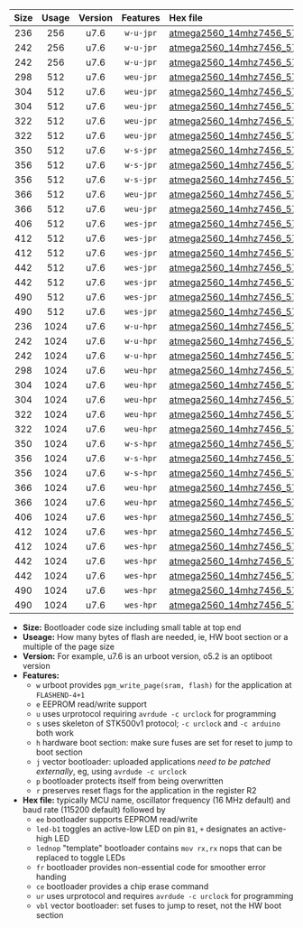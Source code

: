 |Size|Usage|Version|Features|Hex file|
|:-:|:-:|:-:|:-:|:--|
|236|256|u7.6|`w-u-jpr`|[atmega2560_14mhz7456_57600bps_ur_vbl.hex](https://raw.githubusercontent.com/stefanrueger/urboot/main//atmega2560_14mhz7456_57600bps_ur_vbl.hex)|
|242|256|u7.6|`w-u-jpr`|[atmega2560_14mhz7456_57600bps_led+b7_ur_vbl.hex](https://raw.githubusercontent.com/stefanrueger/urboot/main//atmega2560_14mhz7456_57600bps_led+b7_ur_vbl.hex)|
|242|256|u7.6|`w-u-jpr`|[atmega2560_14mhz7456_57600bps_lednop_ur_vbl.hex](https://raw.githubusercontent.com/stefanrueger/urboot/main//atmega2560_14mhz7456_57600bps_lednop_ur_vbl.hex)|
|298|512|u7.6|`weu-jpr`|[atmega2560_14mhz7456_57600bps_ee_ur_vbl.hex](https://raw.githubusercontent.com/stefanrueger/urboot/main//atmega2560_14mhz7456_57600bps_ee_ur_vbl.hex)|
|304|512|u7.6|`weu-jpr`|[atmega2560_14mhz7456_57600bps_ee_led+b7_ur_vbl.hex](https://raw.githubusercontent.com/stefanrueger/urboot/main//atmega2560_14mhz7456_57600bps_ee_led+b7_ur_vbl.hex)|
|304|512|u7.6|`weu-jpr`|[atmega2560_14mhz7456_57600bps_ee_lednop_ur_vbl.hex](https://raw.githubusercontent.com/stefanrueger/urboot/main//atmega2560_14mhz7456_57600bps_ee_lednop_ur_vbl.hex)|
|322|512|u7.6|`weu-jpr`|[atmega2560_14mhz7456_57600bps_ee_led+b7_fr_ur_vbl.hex](https://raw.githubusercontent.com/stefanrueger/urboot/main//atmega2560_14mhz7456_57600bps_ee_led+b7_fr_ur_vbl.hex)|
|322|512|u7.6|`weu-jpr`|[atmega2560_14mhz7456_57600bps_ee_lednop_fr_ur_vbl.hex](https://raw.githubusercontent.com/stefanrueger/urboot/main//atmega2560_14mhz7456_57600bps_ee_lednop_fr_ur_vbl.hex)|
|350|512|u7.6|`w-s-jpr`|[atmega2560_14mhz7456_57600bps_vbl.hex](https://raw.githubusercontent.com/stefanrueger/urboot/main//atmega2560_14mhz7456_57600bps_vbl.hex)|
|356|512|u7.6|`w-s-jpr`|[atmega2560_14mhz7456_57600bps_led+b7_vbl.hex](https://raw.githubusercontent.com/stefanrueger/urboot/main//atmega2560_14mhz7456_57600bps_led+b7_vbl.hex)|
|356|512|u7.6|`w-s-jpr`|[atmega2560_14mhz7456_57600bps_lednop_vbl.hex](https://raw.githubusercontent.com/stefanrueger/urboot/main//atmega2560_14mhz7456_57600bps_lednop_vbl.hex)|
|366|512|u7.6|`weu-jpr`|[atmega2560_14mhz7456_57600bps_ee_led+b7_fr_ce_ur_vbl.hex](https://raw.githubusercontent.com/stefanrueger/urboot/main//atmega2560_14mhz7456_57600bps_ee_led+b7_fr_ce_ur_vbl.hex)|
|366|512|u7.6|`weu-jpr`|[atmega2560_14mhz7456_57600bps_ee_lednop_fr_ce_ur_vbl.hex](https://raw.githubusercontent.com/stefanrueger/urboot/main//atmega2560_14mhz7456_57600bps_ee_lednop_fr_ce_ur_vbl.hex)|
|406|512|u7.6|`wes-jpr`|[atmega2560_14mhz7456_57600bps_ee_vbl.hex](https://raw.githubusercontent.com/stefanrueger/urboot/main//atmega2560_14mhz7456_57600bps_ee_vbl.hex)|
|412|512|u7.6|`wes-jpr`|[atmega2560_14mhz7456_57600bps_ee_led+b7_vbl.hex](https://raw.githubusercontent.com/stefanrueger/urboot/main//atmega2560_14mhz7456_57600bps_ee_led+b7_vbl.hex)|
|412|512|u7.6|`wes-jpr`|[atmega2560_14mhz7456_57600bps_ee_lednop_vbl.hex](https://raw.githubusercontent.com/stefanrueger/urboot/main//atmega2560_14mhz7456_57600bps_ee_lednop_vbl.hex)|
|442|512|u7.6|`wes-jpr`|[atmega2560_14mhz7456_57600bps_ee_led+b7_fr_vbl.hex](https://raw.githubusercontent.com/stefanrueger/urboot/main//atmega2560_14mhz7456_57600bps_ee_led+b7_fr_vbl.hex)|
|442|512|u7.6|`wes-jpr`|[atmega2560_14mhz7456_57600bps_ee_lednop_fr_vbl.hex](https://raw.githubusercontent.com/stefanrueger/urboot/main//atmega2560_14mhz7456_57600bps_ee_lednop_fr_vbl.hex)|
|490|512|u7.6|`wes-jpr`|[atmega2560_14mhz7456_57600bps_ee_led+b7_fr_ce_vbl.hex](https://raw.githubusercontent.com/stefanrueger/urboot/main//atmega2560_14mhz7456_57600bps_ee_led+b7_fr_ce_vbl.hex)|
|490|512|u7.6|`wes-jpr`|[atmega2560_14mhz7456_57600bps_ee_lednop_fr_ce_vbl.hex](https://raw.githubusercontent.com/stefanrueger/urboot/main//atmega2560_14mhz7456_57600bps_ee_lednop_fr_ce_vbl.hex)|
|236|1024|u7.6|`w-u-hpr`|[atmega2560_14mhz7456_57600bps_ur.hex](https://raw.githubusercontent.com/stefanrueger/urboot/main//atmega2560_14mhz7456_57600bps_ur.hex)|
|242|1024|u7.6|`w-u-hpr`|[atmega2560_14mhz7456_57600bps_led+b7_ur.hex](https://raw.githubusercontent.com/stefanrueger/urboot/main//atmega2560_14mhz7456_57600bps_led+b7_ur.hex)|
|242|1024|u7.6|`w-u-hpr`|[atmega2560_14mhz7456_57600bps_lednop_ur.hex](https://raw.githubusercontent.com/stefanrueger/urboot/main//atmega2560_14mhz7456_57600bps_lednop_ur.hex)|
|298|1024|u7.6|`weu-hpr`|[atmega2560_14mhz7456_57600bps_ee_ur.hex](https://raw.githubusercontent.com/stefanrueger/urboot/main//atmega2560_14mhz7456_57600bps_ee_ur.hex)|
|304|1024|u7.6|`weu-hpr`|[atmega2560_14mhz7456_57600bps_ee_led+b7_ur.hex](https://raw.githubusercontent.com/stefanrueger/urboot/main//atmega2560_14mhz7456_57600bps_ee_led+b7_ur.hex)|
|304|1024|u7.6|`weu-hpr`|[atmega2560_14mhz7456_57600bps_ee_lednop_ur.hex](https://raw.githubusercontent.com/stefanrueger/urboot/main//atmega2560_14mhz7456_57600bps_ee_lednop_ur.hex)|
|322|1024|u7.6|`weu-hpr`|[atmega2560_14mhz7456_57600bps_ee_led+b7_fr_ur.hex](https://raw.githubusercontent.com/stefanrueger/urboot/main//atmega2560_14mhz7456_57600bps_ee_led+b7_fr_ur.hex)|
|322|1024|u7.6|`weu-hpr`|[atmega2560_14mhz7456_57600bps_ee_lednop_fr_ur.hex](https://raw.githubusercontent.com/stefanrueger/urboot/main//atmega2560_14mhz7456_57600bps_ee_lednop_fr_ur.hex)|
|350|1024|u7.6|`w-s-hpr`|[atmega2560_14mhz7456_57600bps.hex](https://raw.githubusercontent.com/stefanrueger/urboot/main//atmega2560_14mhz7456_57600bps.hex)|
|356|1024|u7.6|`w-s-hpr`|[atmega2560_14mhz7456_57600bps_led+b7.hex](https://raw.githubusercontent.com/stefanrueger/urboot/main//atmega2560_14mhz7456_57600bps_led+b7.hex)|
|356|1024|u7.6|`w-s-hpr`|[atmega2560_14mhz7456_57600bps_lednop.hex](https://raw.githubusercontent.com/stefanrueger/urboot/main//atmega2560_14mhz7456_57600bps_lednop.hex)|
|366|1024|u7.6|`weu-hpr`|[atmega2560_14mhz7456_57600bps_ee_led+b7_fr_ce_ur.hex](https://raw.githubusercontent.com/stefanrueger/urboot/main//atmega2560_14mhz7456_57600bps_ee_led+b7_fr_ce_ur.hex)|
|366|1024|u7.6|`weu-hpr`|[atmega2560_14mhz7456_57600bps_ee_lednop_fr_ce_ur.hex](https://raw.githubusercontent.com/stefanrueger/urboot/main//atmega2560_14mhz7456_57600bps_ee_lednop_fr_ce_ur.hex)|
|406|1024|u7.6|`wes-hpr`|[atmega2560_14mhz7456_57600bps_ee.hex](https://raw.githubusercontent.com/stefanrueger/urboot/main//atmega2560_14mhz7456_57600bps_ee.hex)|
|412|1024|u7.6|`wes-hpr`|[atmega2560_14mhz7456_57600bps_ee_led+b7.hex](https://raw.githubusercontent.com/stefanrueger/urboot/main//atmega2560_14mhz7456_57600bps_ee_led+b7.hex)|
|412|1024|u7.6|`wes-hpr`|[atmega2560_14mhz7456_57600bps_ee_lednop.hex](https://raw.githubusercontent.com/stefanrueger/urboot/main//atmega2560_14mhz7456_57600bps_ee_lednop.hex)|
|442|1024|u7.6|`wes-hpr`|[atmega2560_14mhz7456_57600bps_ee_led+b7_fr.hex](https://raw.githubusercontent.com/stefanrueger/urboot/main//atmega2560_14mhz7456_57600bps_ee_led+b7_fr.hex)|
|442|1024|u7.6|`wes-hpr`|[atmega2560_14mhz7456_57600bps_ee_lednop_fr.hex](https://raw.githubusercontent.com/stefanrueger/urboot/main//atmega2560_14mhz7456_57600bps_ee_lednop_fr.hex)|
|490|1024|u7.6|`wes-hpr`|[atmega2560_14mhz7456_57600bps_ee_led+b7_fr_ce.hex](https://raw.githubusercontent.com/stefanrueger/urboot/main//atmega2560_14mhz7456_57600bps_ee_led+b7_fr_ce.hex)|
|490|1024|u7.6|`wes-hpr`|[atmega2560_14mhz7456_57600bps_ee_lednop_fr_ce.hex](https://raw.githubusercontent.com/stefanrueger/urboot/main//atmega2560_14mhz7456_57600bps_ee_lednop_fr_ce.hex)|

- **Size:** Bootloader code size including small table at top end
- **Useage:** How many bytes of flash are needed, ie, HW boot section or a multiple of the page size
- **Version:** For example, u7.6 is an urboot version, o5.2 is an optiboot version
- **Features:**
  + `w` urboot provides `pgm_write_page(sram, flash)` for the application at `FLASHEND-4+1`
  + `e` EEPROM read/write support
  + `u` uses urprotocol requiring `avrdude -c urclock` for programming
  + `s` uses skeleton of STK500v1 protocol; `-c urclock` and `-c arduino` both work
  + `h` hardware boot section: make sure fuses are set for reset to jump to boot section
  + `j` vector bootloader: uploaded applications *need to be patched externally*, eg, using `avrdude -c urclock`
  + `p` bootloader protects itself from being overwritten
  + `r` preserves reset flags for the application in the register R2
- **Hex file:** typically MCU name, oscillator frequency (16 MHz default) and baud rate (115200 default) followed by
  + `ee` bootloader supports EEPROM read/write
  + `led-b1` toggles an active-low LED on pin `B1`, `+` designates an active-high LED
  + `lednop` "template" bootloader contains `mov rx,rx` nops that can be replaced to toggle LEDs
  + `fr` bootloader provides non-essential code for smoother error handing
  + `ce` bootloader provides a chip erase command
  + `ur` uses urprotocol and requires `avrdude -c urclock` for programming
  + `vbl` vector bootloader: set fuses to jump to reset, not the HW boot section
